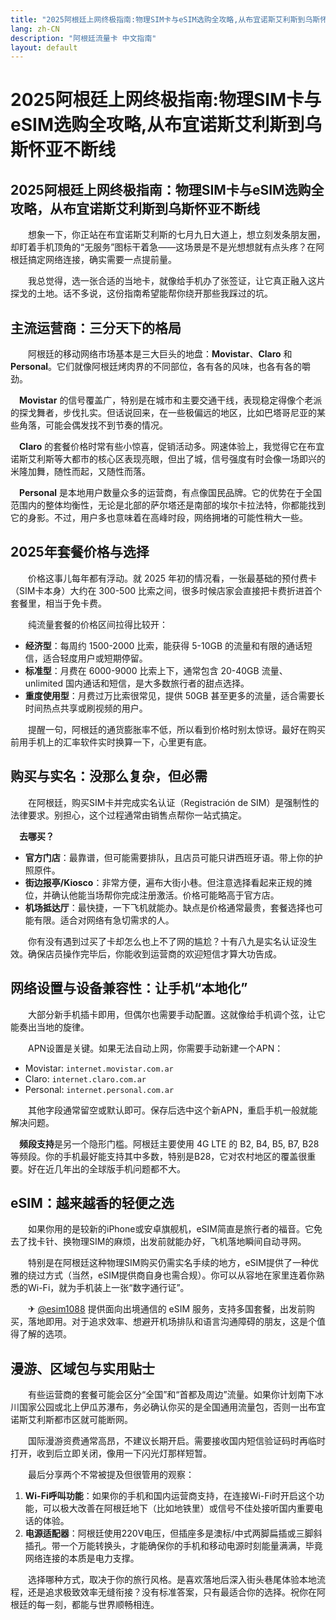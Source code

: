 ```yaml
---
title: "2025阿根廷上网终极指南:物理SIM卡与eSIM选购全攻略,从布宜诺斯艾利斯到乌斯怀亚不断线"
lang: zh-CN
description: "阿根廷流量卡 中文指南"
layout: default
---
```

# 2025阿根廷上网终极指南:物理SIM卡与eSIM选购全攻略,从布宜诺斯艾利斯到乌斯怀亚不断线

## 2025阿根廷上网终极指南：物理SIM卡与eSIM选购全攻略，从布宜诺斯艾利斯到乌斯怀亚不断线

　　想象一下，你正站在布宜诺斯艾利斯的七月九日大道上，想立刻发条朋友圈，却盯着手机顶角的“无服务”图标干着急——这场景是不是光想想就有点头疼？在阿根廷搞定网络连接，确实需要一点提前量。

　　我总觉得，选一张合适的当地卡，就像给手机办了张签证，让它真正融入这片探戈的土地。话不多说，这份指南希望能帮你绕开那些我踩过的坑。

## 主流运营商：三分天下的格局

　　阿根廷的移动网络市场基本是三大巨头的地盘：**Movistar**、**Claro** 和 **Personal**。它们就像阿根廷烤肉界的不同部位，各有各的风味，也各有各的嚼劲。

　**Movistar** 的信号覆盖广，特别是在城市和主要交通干线，表现稳定得像个老派的探戈舞者，步伐扎实。但话说回来，在一些极偏远的地区，比如巴塔哥尼亚的某些角落，可能会偶发找不到节奏的情况。

　**Claro** 的套餐价格时常有些小惊喜，促销活动多。网速体验上，我觉得它在布宜诺斯艾利斯等大都市的核心区表现亮眼，但出了城，信号强度有时会像一场即兴的米隆加舞，随性而起，又随性而落。

　**Personal** 是本地用户数量众多的运营商，有点像国民品牌。它的优势在于全国范围内的整体均衡性，无论是北部的萨尔塔还是南部的埃尔卡拉法特，你都能找到它的身影。不过，用户多也意味着在高峰时段，网络拥堵的可能性稍大一些。

## 2025年套餐价格与选择

　　价格这事儿每年都有浮动。就 2025 年初的情况看，一张最基础的预付费卡（SIM卡本身）大约在 300-500 比索之间，很多时候店家会直接把卡费折进首个套餐里，相当于免卡费。

　　纯流量套餐的价格区间拉得比较开：

*   **经济型**：每周约 1500-2000 比索，能获得 5-10GB 的流量和有限的通话短信，适合轻度用户或短期停留。
*   **标准型**：月费在 6000-9000 比索上下，通常包含 20-40GB 流量、 unlimited 国内通话和短信，是大多数旅行者的甜点选择。
*   **重度使用型**：月费过万比索很常见，提供 50GB 甚至更多的流量，适合需要长时间热点共享或刷视频的用户。

　　提醒一句，阿根廷的通货膨胀率不低，所以看到价格时别太惊讶。最好在购买前用手机上的汇率软件实时换算一下，心里更有底。

## 购买与实名：没那么复杂，但必需

　　在阿根廷，购买SIM卡并完成实名认证（Registración de SIM）是强制性的法律要求。别担心，这个过程通常由销售点帮你一站式搞定。

　**去哪买？**
*   **官方门店**：最靠谱，但可能需要排队，且店员可能只讲西班牙语。带上你的护照原件。
*   **街边报亭/Kiosco**：非常方便，遍布大街小巷。但注意选择看起来正规的摊位，并确认他能当场帮你完成注册激活。价格可能略高于官方店。
*   **机场抵达厅**：最快捷，一下飞机就能办。缺点是价格通常最贵，套餐选择也可能有限。适合对网络有急切需求的人。

　　你有没有遇到过买了卡却怎么也上不了网的尴尬？十有八九是实名认证没生效。确保店员操作完毕后，你能收到运营商的欢迎短信才算大功告成。

## 网络设置与设备兼容性：让手机“本地化”

　　大部分新手机插卡即用，但偶尔也需要手动配置。这就像给手机调个弦，让它能奏出当地的旋律。

　　APN设置是关键。如果无法自动上网，你需要手动新建一个APN：
*   Movistar: `internet.movistar.com.ar`
*   Claro: `internet.claro.com.ar`
*   Personal: `internet.personal.com.ar`

　　其他字段通常留空或默认即可。保存后选中这个新APN，重启手机一般就能解决问题。

　**频段支持**是另一个隐形门槛。阿根廷主要使用 4G LTE 的 B2, B4, B5, B7, B28 等频段。你的手机最好能支持其中多数，特别是B28，它对农村地区的覆盖很重要。好在近几年出的全球版手机问题都不大。

## eSIM：越来越香的轻便之选

　　如果你用的是较新的iPhone或安卓旗舰机，eSIM简直是旅行者的福音。它免去了找卡针、换物理SIM的麻烦，出发前就能办好，飞机落地瞬间自动寻网。

　　特别是在阿根廷这种物理SIM购买仍需实名手续的地方，eSIM提供了一种优雅的绕过方式（当然，eSIM提供商自身也需合规）。你可以从容地在家里连着你熟悉的Wi-Fi，就为手机装上一张“数字通行证”。

　　✈ [@esim1088](https://t.me/s/esim1088) 提供面向出境通信的 eSIM 服务，支持多国套餐，出发前购买，落地即用。对于追求效率、想避开机场排队和语言沟通障碍的朋友，这是个值得了解的选项。

## 漫游、区域包与实用贴士

　　有些运营商的套餐可能会区分“全国”和“首都及周边”流量。如果你计划南下冰川国家公园或北上伊瓜苏瀑布，务必确认你买的是全国通用流量包，否则一出布宜诺斯艾利斯都市区就可能断网。

　　国际漫游资费通常高昂，不建议长期开启。需要接收国内短信验证码时再临时打开，收到后立即关闭，像用一下闪光灯那样短暂。

　　最后分享两个不常被提及但很管用的观察：
1.  **Wi-Fi呼叫功能**：如果你的手机和国内运营商支持，在连接Wi-Fi时开启这个功能，可以极大改善在阿根廷地下（比如地铁里）或信号不佳处接听国内重要电话的体验。
2.  **电源适配器**：阿根廷使用220V电压，但插座多是澳标/中式两脚扁插或三脚斜插孔。带一个万能转换头，才能确保你的手机和移动电源时刻能量满满，毕竟网络连接的本质是电力支撑。

　　选择哪种方式，取决于你的旅行风格。是喜欢落地后深入街头巷尾体验本地流程，还是追求极致效率无缝衔接？没有标准答案，只有最适合你的选择。祝你在阿根廷的每一刻，都能与世界顺畅相连。